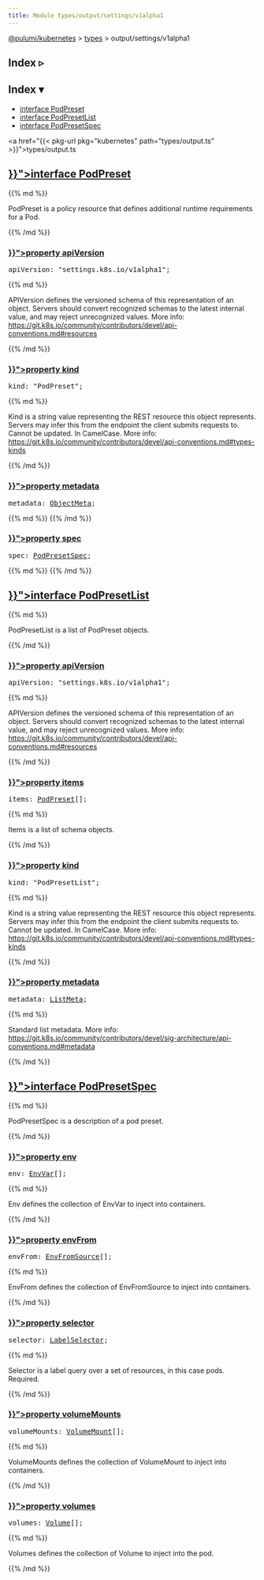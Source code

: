 ```yaml
---
title: Module types/output/settings/v1alpha1
---
```


<!-- WARNING: this page was generated by a tool. Do not edit it by hand. -->
<!-- To change it, please see https://github.com/pulumi/docs/tree/master/tools/tscdocgen. -->

<a href="../../">@pulumi/kubernetes</a> &gt; <a href="../">types</a> &gt; output/settings/v1alpha1

<div class="toggleVisible">
<div class="collapsed">
<h2 class="pdoc-module-header toggleButton" title="Click to show Index">Index ▹</h2>
</div>
<div class="expanded">
<h2 class="pdoc-module-header toggleButton" title="Click to hide Index">Index ▾</h2>
<div class="pdoc-module-contents">
<ul>
<li><a href="#PodPreset">interface PodPreset</a></li>
<li><a href="#PodPresetList">interface PodPresetList</a></li>
<li><a href="#PodPresetSpec">interface PodPresetSpec</a></li>
</ul>

<a href="{{< pkg-url pkg="kubernetes" path="types/output.ts" >}}">types/output.ts</a> 
</div>
</div>
</div>


<h2 class="pdoc-module-header" id="PodPreset">
<a class="pdoc-member-name" href="{{< pkg-url pkg="kubernetes" path="types/output.ts#L19745" >}}">interface <b>PodPreset</b></a>
</h2>
<div class="pdoc-module-contents">
{{% md %}}

PodPreset is a policy resource that defines additional runtime requirements for a Pod.

{{% /md %}}
<h3 class="pdoc-member-header" id="PodPreset-apiVersion">
<a class="pdoc-child-name" href="{{< pkg-url pkg="kubernetes" path="types/output.ts#L19752" >}}">property <b>apiVersion</b></a>
</h3>
<div class="pdoc-member-contents">
<pre class="highlight"><span class='kd'></span>apiVersion: <span class='s2'>"settings.k8s.io/v1alpha1"</span>;</pre>
{{% md %}}

APIVersion defines the versioned schema of this representation of an object. Servers should
convert recognized schemas to the latest internal value, and may reject unrecognized
values. More info:
https://git.k8s.io/community/contributors/devel/api-conventions.md#resources

{{% /md %}}
</div>
<h3 class="pdoc-member-header" id="PodPreset-kind">
<a class="pdoc-child-name" href="{{< pkg-url pkg="kubernetes" path="types/output.ts#L19760" >}}">property <b>kind</b></a>
</h3>
<div class="pdoc-member-contents">
<pre class="highlight"><span class='kd'></span>kind: <span class='s2'>"PodPreset"</span>;</pre>
{{% md %}}

Kind is a string value representing the REST resource this object represents. Servers may
infer this from the endpoint the client submits requests to. Cannot be updated. In
CamelCase. More info:
https://git.k8s.io/community/contributors/devel/api-conventions.md#types-kinds

{{% /md %}}
</div>
<h3 class="pdoc-member-header" id="PodPreset-metadata">
<a class="pdoc-child-name" href="{{< pkg-url pkg="kubernetes" path="types/output.ts#L19763" >}}">property <b>metadata</b></a>
</h3>
<div class="pdoc-member-contents">
<pre class="highlight"><span class='kd'></span>metadata: <a href='#ObjectMeta'>ObjectMeta</a>;</pre>
{{% md %}}
{{% /md %}}
</div>
<h3 class="pdoc-member-header" id="PodPreset-spec">
<a class="pdoc-child-name" href="{{< pkg-url pkg="kubernetes" path="types/output.ts#L19766" >}}">property <b>spec</b></a>
</h3>
<div class="pdoc-member-contents">
<pre class="highlight"><span class='kd'></span>spec: <a href='#PodPresetSpec'>PodPresetSpec</a>;</pre>
{{% md %}}
{{% /md %}}
</div>
</div>
<h2 class="pdoc-module-header" id="PodPresetList">
<a class="pdoc-member-name" href="{{< pkg-url pkg="kubernetes" path="types/output.ts#L19773" >}}">interface <b>PodPresetList</b></a>
</h2>
<div class="pdoc-module-contents">
{{% md %}}

PodPresetList is a list of PodPreset objects.

{{% /md %}}
<h3 class="pdoc-member-header" id="PodPresetList-apiVersion">
<a class="pdoc-child-name" href="{{< pkg-url pkg="kubernetes" path="types/output.ts#L19780" >}}">property <b>apiVersion</b></a>
</h3>
<div class="pdoc-member-contents">
<pre class="highlight"><span class='kd'></span>apiVersion: <span class='s2'>"settings.k8s.io/v1alpha1"</span>;</pre>
{{% md %}}

APIVersion defines the versioned schema of this representation of an object. Servers should
convert recognized schemas to the latest internal value, and may reject unrecognized
values. More info:
https://git.k8s.io/community/contributors/devel/api-conventions.md#resources

{{% /md %}}
</div>
<h3 class="pdoc-member-header" id="PodPresetList-items">
<a class="pdoc-child-name" href="{{< pkg-url pkg="kubernetes" path="types/output.ts#L19785" >}}">property <b>items</b></a>
</h3>
<div class="pdoc-member-contents">
<pre class="highlight"><span class='kd'></span>items: <a href='#PodPreset'>PodPreset</a>[];</pre>
{{% md %}}

Items is a list of schema objects.

{{% /md %}}
</div>
<h3 class="pdoc-member-header" id="PodPresetList-kind">
<a class="pdoc-child-name" href="{{< pkg-url pkg="kubernetes" path="types/output.ts#L19793" >}}">property <b>kind</b></a>
</h3>
<div class="pdoc-member-contents">
<pre class="highlight"><span class='kd'></span>kind: <span class='s2'>"PodPresetList"</span>;</pre>
{{% md %}}

Kind is a string value representing the REST resource this object represents. Servers may
infer this from the endpoint the client submits requests to. Cannot be updated. In
CamelCase. More info:
https://git.k8s.io/community/contributors/devel/api-conventions.md#types-kinds

{{% /md %}}
</div>
<h3 class="pdoc-member-header" id="PodPresetList-metadata">
<a class="pdoc-child-name" href="{{< pkg-url pkg="kubernetes" path="types/output.ts#L19799" >}}">property <b>metadata</b></a>
</h3>
<div class="pdoc-member-contents">
<pre class="highlight"><span class='kd'></span>metadata: <a href='#ListMeta'>ListMeta</a>;</pre>
{{% md %}}

Standard list metadata. More info:
https://git.k8s.io/community/contributors/devel/sig-architecture/api-conventions.md#metadata

{{% /md %}}
</div>
</div>
<h2 class="pdoc-module-header" id="PodPresetSpec">
<a class="pdoc-member-name" href="{{< pkg-url pkg="kubernetes" path="types/output.ts#L19806" >}}">interface <b>PodPresetSpec</b></a>
</h2>
<div class="pdoc-module-contents">
{{% md %}}

PodPresetSpec is a description of a pod preset.

{{% /md %}}
<h3 class="pdoc-member-header" id="PodPresetSpec-env">
<a class="pdoc-child-name" href="{{< pkg-url pkg="kubernetes" path="types/output.ts#L19810" >}}">property <b>env</b></a>
</h3>
<div class="pdoc-member-contents">
<pre class="highlight"><span class='kd'></span>env: <a href='#EnvVar'>EnvVar</a>[];</pre>
{{% md %}}

Env defines the collection of EnvVar to inject into containers.

{{% /md %}}
</div>
<h3 class="pdoc-member-header" id="PodPresetSpec-envFrom">
<a class="pdoc-child-name" href="{{< pkg-url pkg="kubernetes" path="types/output.ts#L19815" >}}">property <b>envFrom</b></a>
</h3>
<div class="pdoc-member-contents">
<pre class="highlight"><span class='kd'></span>envFrom: <a href='#EnvFromSource'>EnvFromSource</a>[];</pre>
{{% md %}}

EnvFrom defines the collection of EnvFromSource to inject into containers.

{{% /md %}}
</div>
<h3 class="pdoc-member-header" id="PodPresetSpec-selector">
<a class="pdoc-child-name" href="{{< pkg-url pkg="kubernetes" path="types/output.ts#L19820" >}}">property <b>selector</b></a>
</h3>
<div class="pdoc-member-contents">
<pre class="highlight"><span class='kd'></span>selector: <a href='#LabelSelector'>LabelSelector</a>;</pre>
{{% md %}}

Selector is a label query over a set of resources, in this case pods. Required.

{{% /md %}}
</div>
<h3 class="pdoc-member-header" id="PodPresetSpec-volumeMounts">
<a class="pdoc-child-name" href="{{< pkg-url pkg="kubernetes" path="types/output.ts#L19825" >}}">property <b>volumeMounts</b></a>
</h3>
<div class="pdoc-member-contents">
<pre class="highlight"><span class='kd'></span>volumeMounts: <a href='#VolumeMount'>VolumeMount</a>[];</pre>
{{% md %}}

VolumeMounts defines the collection of VolumeMount to inject into containers.

{{% /md %}}
</div>
<h3 class="pdoc-member-header" id="PodPresetSpec-volumes">
<a class="pdoc-child-name" href="{{< pkg-url pkg="kubernetes" path="types/output.ts#L19830" >}}">property <b>volumes</b></a>
</h3>
<div class="pdoc-member-contents">
<pre class="highlight"><span class='kd'></span>volumes: <a href='#Volume'>Volume</a>[];</pre>
{{% md %}}

Volumes defines the collection of Volume to inject into the pod.

{{% /md %}}
</div>
</div>
